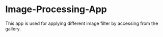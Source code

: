 # Image-Processing-App

This app is used for applying different image filter by accessing from the gallery.

